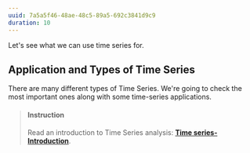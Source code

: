 ```yaml
---
uuid: 7a5a5f46-48ae-48c5-89a5-692c3841d9c9
duration: 10
---
```


Let's see what we can use time series for.

## Application and Types of Time Series

There are many different types of Time Series. We're going to check the most important ones along with some time-series applications.

> #### Instruction
> Read an introduction to Time Series analysis: [**Time series-Introduction**](https://towardsdatascience.com/time-series-introduction-7484bc25739a).